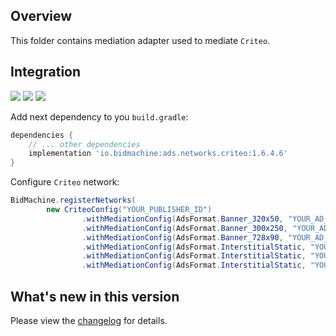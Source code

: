 ## Overview

This folder contains mediation adapter used to mediate `Criteo`.

## Integration

[<img src="https://img.shields.io/badge/Min%20SDK%20version-1.6.4-brightgreen">](https://github.com/bidmachine/BidMachine-Android-SDK)
[<img src="https://img.shields.io/badge/Network%20Adapter%20version-1.6.4.6-brightgreen">](https://artifactory.bidmachine.io/bidmachine/io/bidmachine/ads.networks.criteo/1.6.4.6/)
[<img src="https://img.shields.io/badge/Network%20version-4.0.0-blue">](https://publisherdocs.criteotilt.com/app/android/get-started/)

Add next dependency to you `build.gradle`:

```groovy
dependencies {
    // ... other dependencies
    implementation 'io.bidmachine:ads.networks.criteo:1.6.4.6'
}
```

Configure `Criteo` network:

```java
BidMachine.registerNetworks(
        new CriteoConfig("YOUR_PUBLISHER_ID")
                .withMediationConfig(AdsFormat.Banner_320x50, "YOUR_AD_UNIT_ID")
                .withMediationConfig(AdsFormat.Banner_300x250, "YOUR_AD_UNIT_ID")
                .withMediationConfig(AdsFormat.Banner_728x90, "YOUR_AD_UNIT_ID")
                .withMediationConfig(AdsFormat.InterstitialStatic, "YOUR_AD_UNIT_ID")
                .withMediationConfig(AdsFormat.InterstitialStatic, "YOUR_AD_UNIT_ID", Orientation.Portrait)
                .withMediationConfig(AdsFormat.InterstitialStatic, "YOUR_AD_UNIT_ID", Orientation.Landscape));
```

## What's new in this version

Please view the [changelog](CHANGELOG.md) for details.
